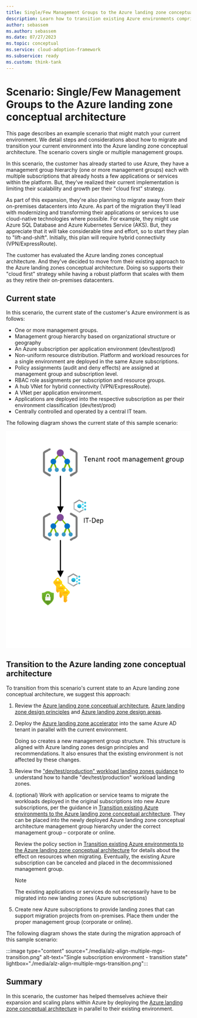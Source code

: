 ```yaml
---
title: Single/Few Management Groups to the Azure landing zone conceptual architecture
description: Learn how to transition existing Azure environments comprised of single or few Management Groups into the Azure landing zone conceptual architecture
author: sebassem
ms.author: sebassem
ms.date: 07/27/2023
ms.topic: conceptual
ms.service: cloud-adoption-framework
ms.subservice: ready
ms.custom: think-tank
---
```


<!-- docutune:casing resourceType resourceTypes resourceId resourceIds -->

# Scenario: Single/Few Management Groups to the Azure landing zone conceptual architecture

This page describes an example scenario that might match your current environment. We detail steps and considerations about how to migrate and transition your current environment into the Azure landing zone conceptual architecture. The scenario covers single or multiple management groups.

In this scenario, the customer has already started to use Azure, they have a management group hierarchy (one or more management groups) each with multiple subscriptions that already hosts a few applications or services within the platform. But, they've realized their current implementation is limiting their scalability and growth per their "cloud first" strategy.

As part of this expansion, they're also planning to migrate away from their on-premises datacenters into Azure. As part of the migration they'll lead with modernizing and transforming their applications or services to use cloud-native technologies where possible. For example, they might use Azure SQL Database and Azure Kubernetes Service (AKS). But, they appreciate that it will take considerable time and effort, so to start they plan to "lift-and-shift". Initially, this plan will require hybrid connectivity (VPN/ExpressRoute).

The customer has evaluated the Azure landing zones conceptual architecture. And they've decided to move from their existing approach to the Azure landing zones conceptual architecture. Doing so supports their "cloud first" strategy while having a robust platform that scales with them as they retire their on-premises datacenters.

## Current state

In this scenario, the current state of the customer's Azure environment is as follows:

- One or more management groups.
- Management group hierarchy based on organizational structure or geography
- An Azure subscription per application environment (dev/test/prod)
- Non-uniform resource distribution. Platform and workload resources for a single environment are deployed in the same Azure subscriptions.
- Policy assignments (audit and deny effects) are assigned at management group and subscription level.
- RBAC role assignments per subscription and resource groups.
- A hub VNet for hybrid connectivity (VPN/ExpressRoute).
- A VNet per application environment.
- Applications are deployed into the respective subscription as per their environment classification (dev/test/prod)
- Centrally controlled and operated by a central IT team.

The following diagram shows the current state of this sample scenario:

![Single subscription environment](./media/alz-align-scenario-multiple-mgs.png)

## Transition to the Azure landing zone conceptual architecture

To transition from this scenario's current state to an Azure landing zone conceptual architecture, we suggest this approach:

1. Review the [Azure landing zone conceptual architecture](./index.md), [Azure landing zone design principles](./design-principles.md) and [Azure landing zone design areas](./design-areas.md).

2. Deploy the [Azure landing zone accelerator](/azure/architecture/landing-zones/landing-zone-deploy#platform) into the same Azure AD tenant in parallel with the current environment.

   Doing so creates a new management group structure. This structure is aligned with Azure landing zones design principles and recommendations. It also ensures that the existing environment is not affected by these changes.

3. Review the ["dev/test/production" workload landing zones guidance](./../enterprise-scale/faq.md#how-do-we-handle-devtestproduction-workload-landing-zones-in-azure-landing-zone-architecture) to understand how to handle "dev/test/production" workload landing zones.

4. (optional) Work with application or service teams to migrate the workloads deployed in the original subscriptions into new Azure subscriptions, per the guidance in [Transition existing Azure environments to the Azure landing zone conceptual architecture](./../enterprise-scale/transition.md#moving-resources-in-azure). They can be placed into the newly deployed Azure landing zone conceptual architecture management group hierarchy under the correct management group – corporate or online.

   Review the policy section in [Transition existing Azure environments to the Azure landing zone conceptual architecture](./../enterprise-scale/transition.md#policy) for details about the effect on resources when migrating. Eventually, the existing Azure subscription can be canceled and placed in the decommissioned management group.

   > [!NOTE]
   > The existing applications or services do not necessarily have to be migrated into new landing zones (Azure subscriptions)

5. Create new Azure subscriptions to provide landing zones that can support migration projects from on-premises. Place them under the proper management group (corporate or online).

The following diagram shows the state during the migration approach of this sample scenario:

:::image type="content" source="./media/alz-align-multiple-mgs-transition.png" alt-text="Single subscription environment - transition state" lightbox="./media/alz-align-multiple-mgs-transition.png":::

## Summary

In this scenario, the customer has helped themselves achieve their expansion and scaling plans within Azure by deploying the [Azure landing zone conceptual architecture](./index.md#azure-landing-zone-architecture) in parallel to their existing environment.
